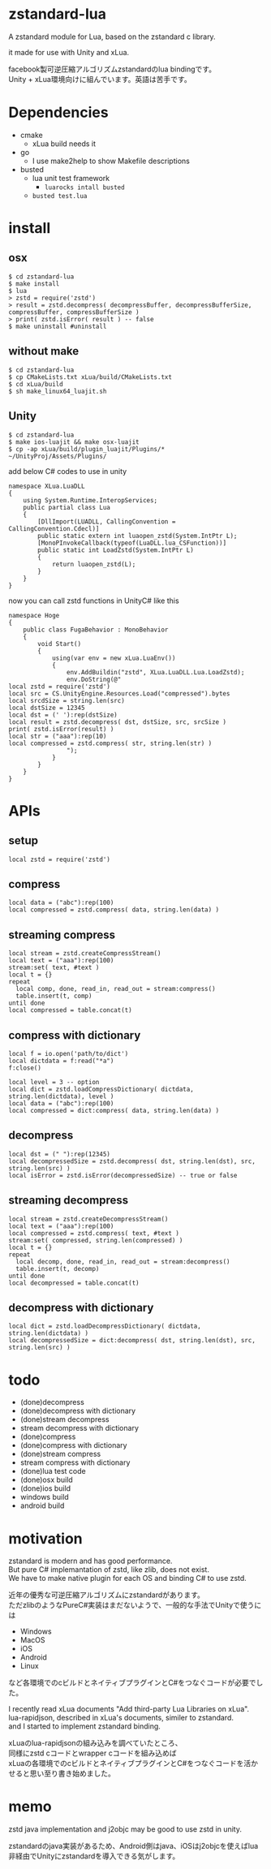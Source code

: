 # zstandard-lua

A zstandard module for Lua, based on the zstandard c library.

it made for use with Unity and xLua.

facebook製可逆圧縮アルゴリズムzstandardのlua bindingです。<br>
Unity + xLua環境向けに組んでいます。英語は苦手です。

# Dependencies

* cmake
    * xLua build needs it
* go
    * I use make2help to show Makefile descriptions
* busted
    * lua unit test framework
        * `luarocks intall busted`
    * `busted test.lua`

# install

## osx

```
$ cd zstandard-lua
$ make install
$ lua
> zstd = require('zstd')
> result = zstd.decompress( decompressBuffer, decompressBufferSize, compressBuffer, compressBufferSize )
> print( zstd.isError( result ) -- false
$ make uninstall #uninstall
```

## without make

```
$ cd zstandard-lua
$ cp CMakeLists.txt xLua/build/CMakeLists.txt
$ cd xLua/build
$ sh make_linux64_luajit.sh
```

## Unity

```
$ cd zstandard-lua
$ make ios-luajit && make osx-luajit
$ cp -ap xLua/build/plugin_luajit/Plugins/* ~/UnityProj/Assets/Plugins/
```

add below C# codes to use in unity

```
namespace XLua.LuaDLL
{
    using System.Runtime.InteropServices;
    public partial class Lua
    {
        [DllImport(LUADLL, CallingConvention = CallingConvention.Cdecl)]
        public static extern int luaopen_zstd(System.IntPtr L);
        [MonoPInvokeCallback(typeof(LuaDLL.lua_CSFunction))]
        public static int LoadZstd(System.IntPtr L)
        {
            return luaopen_zstd(L);
        }
    }
}
```

now you can call zstd functions in UnityC# like this

```
namespace Hoge
{
    public class FugaBehavior : MonoBehavior
    {
        void Start()
        {
            using(var env = new xLua.LuaEnv())
            {
                env.AddBuildin("zstd", XLua.LuaDLL.Lua.LoadZstd);
                env.DoString(@"
local zstd = require('zstd')
local src = CS.UnityEngine.Resources.Load("compressed").bytes
local srcdSize = string.len(src)
local dstSize = 12345
local dst = (' '):rep(dstSize)
local result = zstd.decompress( dst, dstSize, src, srcSize )
print( zstd.isError(result) )
local str = ("aaa"):rep(10)
local compressed = zstd.compress( str, string.len(str) )
                ");
            }        
        }
    }
}
```
# APIs

## setup

```
local zstd = require('zstd')
```

## compress

```
local data = ("abc"):rep(100)
local compressed = zstd.compress( data, string.len(data) )
```

## streaming compress

```
local stream = zstd.createCompressStream()
local text = ("aaa"):rep(100)
stream:set( text, #text )
local t = {}
repeat
  local comp, done, read_in, read_out = stream:compress()
  table.insert(t, comp)
until done
local compressed = table.concat(t)
```

## compress with dictionary

```
local f = io.open('path/to/dict')
local dictdata = f:read("*a")
f:close()

local level = 3 -- option
local dict = zstd.loadCompressDictionary( dictdata, string.len(dictdata), level )
local data = ("abc"):rep(100)
local compressed = dict:compress( data, string.len(data) )
```

## decompress

```
local dst = (" "):rep(12345)
local decompressedSize = zstd.decompress( dst, string.len(dst), src, string.len(src) )
local isError = zstd.isError(decompressedSize) -- true or false
```

## streaming decompress

```
local stream = zstd.createDecompressStream()
local text = ("aaa"):rep(100)
local compressed = zstd.compress( text, #text )
stream:set( compressed, string.len(compressed) )
local t = {}
repeat
  local decomp, done, read_in, read_out = stream:decompress()
  table.insert(t, decomp)
until done
local decompressed = table.concat(t)
```

## decompress with dictionary

```
local dict = zstd.loadDecompressDictionary( dictdata, string.len(dictdata) )
local decompressedSize = dict:decompress( dst, string.len(dst), src, string.len(src) )
```

# todo

* (done)decompress
* (done)decompress with dictionary
* (done)stream decompress
* stream decompress with dictionary
* (done)compress
* (done)compress with dictionary
* (done)stream compress
* stream compress with dictionary
* (done)lua test code
* (done)osx build
* (done)ios build
* windows build
* android build

# motivation

zstandard is modern and has good performance.<br>
But pure C# implemantation of zstd, like zlib, does not exist.<br>
We have to make native plugin for each OS and binding C# to use zstd.

近年の優秀な可逆圧縮アルゴリズムにzstandardがあります。<br>
ただzlibのようなPureC#実装はまだないようで、一般的な手法でUnityで使うには

* Windows
* MacOS
* iOS
* Android
* Linux

など各環境でのcビルドとネイティブプラグインとC#をつなぐコードが必要でした。

I recently read xLua documents  "Add third-party Lua Libraries on xLua".<br>
lua-rapidjson, described in xLua's documents, similer to zstandard. <br>
and I started to implement zstandard binding.

xLuaのlua-rapidjsonの組み込みを調べていたところ、<br>
同様にzstd cコードとwrapper cコードを組み込めば<br>
xLuaの各環境でのcビルドとネイティブプラグインとC#をつなぐコードを活かせると思い至り書き始めました。

# memo

zstd java implementation and j2objc may be good to use zstd in unity.

zstandardのjava実装があるため、Android側はjava、iOSはj2objcを使えばlua非経由でUnityにzstandardを導入できる気がします。

